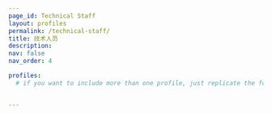 ```yaml
---
page_id: Technical Staff
layout: profiles
permalink: /technical-staff/
title: 技术人员
description: 
nav: false
nav_order: 4

profiles:
  # if you want to include more than one profile, just replicate the following block


---
```

